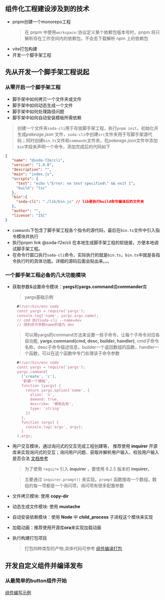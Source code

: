 ## 组件化工程建设涉及到的技术

- pnpm创建一个monorepo工程
  >在 pnpm 中使用`workspace:`协议定义某个依赖包版本号时，pnpm 将只解析存在工作空间内的依赖包，不会去下载解析 npm 上的依赖包
- vite打包构建
- 开发一个脚手架工程

## 先从开发一个脚手架工程说起

### 从零开启一个脚手架工程

- 脚手架中如何拷贝一个文件夹或文件
- 脚手架中如何动态生成一个文件
- 脚手架中如何处理路径问题
- 脚手架中如何自动安装模板所需依赖
> 创建一个文件夹`soda-cli`用于存放脚手架工程，执行`pnpm init`，初始化并生成*pakeage.json* 文件，`soda-cli`中创建`src`文件夹用于写脚手架源代码；同时创建`bin.ts`文件和`commands`文件夹，在*pakeage.json*文件中添加`bin`字段来声明一个命令，添加完成后的代码如下

```json
{
   "name": "@soda-f2e/cli",
   "version": "1.0.0",
   "description": "",
   "main": "index.js",
   "scripts": {
     "test": "echo \"Error: no test specified\" && exit 1"，
     "build": "tsc"
   },
   "bin":{
     "soda-cli": "./lib/bin.js" // lib是执行build命令编译后的文件夹
   },
   "author": "",
   "license": "ISC"
}

```

- `commands`下包含了脚手架工程各个指令的源代码，最后在`bin.ts`文件中引入指令模块并执行
- 执行pnpm link @soda-f2e/cli 在本地生成脚手架工程的软链接，方便本地调试脚手架工程。
- 在命令行窗口执行`soda-cli`命令，实际执行的就是`bin.ts`，`bin.ts`中就是各指令执行时的具体功能。详细的源码后面会贴出来。。。

### 一个脚手架工程必备的几大功能模块

- 获取参数&设置命令模块：**yargs**和**yargs.command**或**commander**库
  > yargs基础示例
  ```js
    #!/usr/bin/env node
    const yargs = require('yargs');
    console.log('name', yargs.argv.name);
    // cmd 执行soda-cli --name=dev 
    // 得到命令参数name的值为 dev
  ```
  > 可以用yargs的command方法来设置一些子命令，让每个子命令对应各自功能, **yargs.command(cmd, desc, builder, handler)**, cmd子命令名称，desc子命令描述信息，builder一个返回数组的函数，handler一个函数，可以在这个函数中专门处理该子命令参数
  ```js
    #!/usr/bin/env node
    const yargs = require('yargs');
    yargs.command(
      ['create', 'c'],
      '新建一个模板',
      function (yargs) {
        return yargs.option('name', {
          alias: 'n',
          demand: true,
          describe: '模板名称',
          type: 'string'
        })
      },
      function (argv) {
        console.log('argv', argv);
      }
    ).argv;
  ```

- 用户交互模块，通过询问式的交互完成工程创建等， 推荐使用 **inquirer** 开源库来实现询问式的交互；询问用户问题、获取并解析用户输入、校验用户输入是否合法 [文档参考](https://www.npmjs.com/package/inquirer)

  > 为了使用 `require` 引入 **inquirer** ，要使用 8.2.5 版本的 **inquirer**。

  > 主要通过 `inquirer.prompt()` 来实现。`prompt` 函数接收一个数组，数组的每一项都是一个询问项，询问项有很多配置参数

- 文件拷贝模块: 使用 **copy-dir**

- 动态生成文件模块: 使用 **mustache**

- 自动安装依赖模块：使用 **Node** 中 **child_process** 子进程这个模块来实现

- 加载动画：推荐使用开源库**ora**来实现加载动画

- 执行构建打包项目
  > 打包四种类型的产物,具体代码可参考 [组件编译打包](https://github.com/aidalee/soda-ui)

## 开发自定义组件并编译发布

### 从最简单的button组件开始

[组件编写示例](https://github.com/aidalee/soda-ui)









